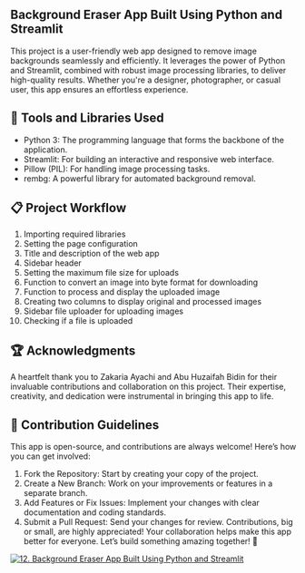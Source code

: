 ## Background Eraser App Built Using Python and Streamlit
This project is a user-friendly web app designed to remove image backgrounds seamlessly and efficiently. It leverages the power of Python and Streamlit, combined with robust image processing libraries, to deliver high-quality results. Whether you're a designer, photographer, or casual user, this app ensures an effortless experience.

## 🔧 Tools and Libraries Used
- Python 3: The programming language that forms the backbone of the application.
- Streamlit: For building an interactive and responsive web interface.
- Pillow (PIL): For handling image processing tasks.
- rembg: A powerful library for automated background removal.

## 📋 Project Workflow
1. Importing required libraries
2. Setting the page configuration
3. Title and description of the web app
4. Sidebar header
5. Setting the maximum file size for uploads
6. Function to convert an image into byte format for downloading
7. Function to process and display the uploaded image
8. Creating two columns to display original and processed images
9. Sidebar file uploader for uploading images
10. Checking if a file is uploaded

## 🏆 Acknowledgments
A heartfelt thank you to Zakaria Ayachi and Abu Huzaifah Bidin for their invaluable contributions and collaboration on this project. Their expertise, creativity, and dedication were instrumental in bringing this app to life.

## 🤝 Contribution Guidelines
This app is open-source, and contributions are always welcome! Here’s how you can get involved:
1. Fork the Repository: Start by creating your copy of the project.
2. Create a New Branch: Work on your improvements or features in a separate branch.
3. Add Features or Fix Issues: Implement your changes with clear documentation and coding standards.
4. Submit a Pull Request: Send your changes for review. Contributions, big or small, are highly appreciated!
Your collaboration helps make this app better for everyone. Let’s build something amazing together! 🚀

[![12. Background Eraser App Built Using Python and Streamlit](https://img.youtube.com/vi/Ix-nYMesbKY/0.jpg)](https://youtu.be/Ix-nYMesbKY)

